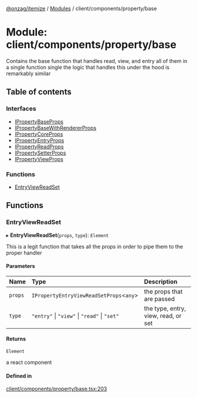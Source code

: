 [@onzag/itemize](../README.md) / [Modules](../modules.md) / client/components/property/base

# Module: client/components/property/base

Contains the base function that handles read, view, and entry all of them
in a single function single the logic that handles this under the hood is remarkably similar

## Table of contents

### Interfaces

- [IPropertyBaseProps](../interfaces/client_components_property_base.IPropertyBaseProps.md)
- [IPropertyBaseWithRendererProps](../interfaces/client_components_property_base.IPropertyBaseWithRendererProps.md)
- [IPropertyCoreProps](../interfaces/client_components_property_base.IPropertyCoreProps.md)
- [IPropertyEntryProps](../interfaces/client_components_property_base.IPropertyEntryProps.md)
- [IPropertyReadProps](../interfaces/client_components_property_base.IPropertyReadProps.md)
- [IPropertySetterProps](../interfaces/client_components_property_base.IPropertySetterProps.md)
- [IPropertyViewProps](../interfaces/client_components_property_base.IPropertyViewProps.md)

### Functions

- [EntryViewReadSet](client_components_property_base.md#entryviewreadset)

## Functions

### EntryViewReadSet

▸ **EntryViewReadSet**(`props`, `type`): `Element`

This is a legit function that takes all the props in order to pipe them
to the proper handler

#### Parameters

| Name | Type | Description |
| :------ | :------ | :------ |
| `props` | `IPropertyEntryViewReadSetProps`<`any`\> | the props that are passed |
| `type` | ``"entry"`` \| ``"view"`` \| ``"read"`` \| ``"set"`` | the type, entry, view, read, or set |

#### Returns

`Element`

a react component

#### Defined in

[client/components/property/base.tsx:203](https://github.com/onzag/itemize/blob/f2f29986/client/components/property/base.tsx#L203)
